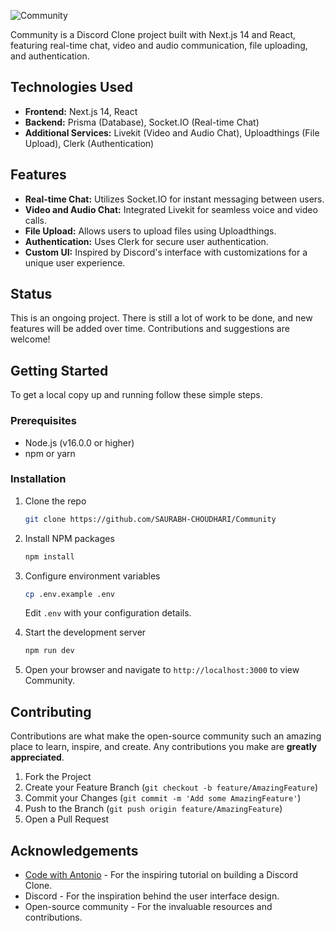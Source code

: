 ![Community](https://utfs.io/f/e8ce1d9e-b607-425b-86b9-4d312d243de3-5bd0h9.png)

Community is a Discord Clone project built with Next.js 14 and React, featuring real-time chat, video and audio communication, file uploading, and authentication.

## Technologies Used

- **Frontend:** Next.js 14, React
- **Backend:** Prisma (Database), Socket.IO (Real-time Chat)
- **Additional Services:** Livekit (Video and Audio Chat), Uploadthings (File Upload), Clerk (Authentication)

## Features

- **Real-time Chat:** Utilizes Socket.IO for instant messaging between users.
- **Video and Audio Chat:** Integrated Livekit for seamless voice and video calls.
- **File Upload:** Allows users to upload files using Uploadthings.
- **Authentication:** Uses Clerk for secure user authentication.
- **Custom UI:** Inspired by Discord's interface with customizations for a unique user experience.

## Status

This is an ongoing project. There is still a lot of work to be done, and new features will be added over time. Contributions and suggestions are welcome!

## Getting Started

To get a local copy up and running follow these simple steps.

### Prerequisites

- Node.js (v16.0.0 or higher)
- npm or yarn

### Installation

1. Clone the repo
   ```sh
   git clone https://github.com/SAURABH-CHOUDHARI/Community
   ```
2. Install NPM packages
   ```sh
   npm install
   ```
3. Configure environment variables

   ```sh
   cp .env.example .env
   ```

   Edit `.env` with your configuration details.

4. Start the development server
   ```sh
   npm run dev
   ```
5. Open your browser and navigate to `http://localhost:3000` to view Community.

## Contributing

Contributions are what make the open-source community such an amazing place to learn, inspire, and create. Any contributions you make are **greatly appreciated**.

1. Fork the Project
2. Create your Feature Branch (`git checkout -b feature/AmazingFeature`)
3. Commit your Changes (`git commit -m 'Add some AmazingFeature'`)
4. Push to the Branch (`git push origin feature/AmazingFeature`)
5. Open a Pull Request

## Acknowledgements

- [Code with Antonio](https://www.youtube.com/watch?v=ZbX4Ok9YX94) - For the inspiring tutorial on building a Discord Clone.
- Discord - For the inspiration behind the user interface design.
- Open-source community - For the invaluable resources and contributions.
